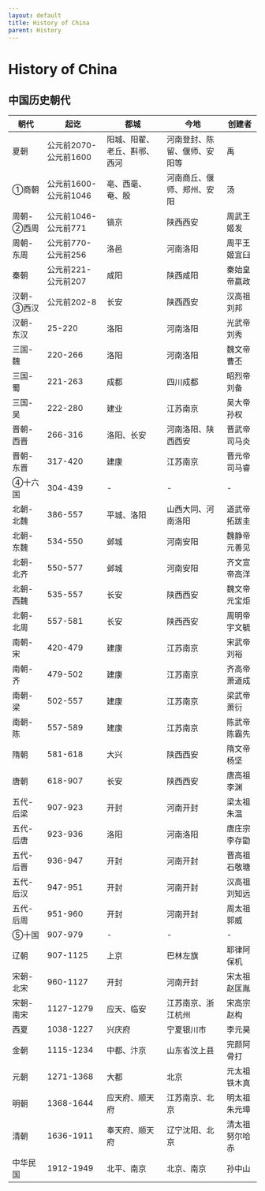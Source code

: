 ```yaml
---
layout: default
title: History of China
parent: History
---
```


# History of China

## 中国历史朝代

<table>
  <thead>
    <tr>
      <th scope="col">朝代</th>
      <th scope="col">起讫</th>
      <th scope="col">都城</th>
      <th scope="col">今地</th>
      <th scope="col">创建者</th>
    </tr>
  </thead>
  <tbody>
    <tr>
      <td>夏朝</td>
      <td>公元前2070-公元前1600</td>
      <td>阳城、阳翟、老丘、斟𬩽、西河</td>
      <td>河南登封、陈留、偃师、安阳等</td>
      <td>禹</td>
    </tr>
    <tr>
      <td>①商朝</td>
      <td>公元前1600-公元前1046</td>
      <td>亳、西毫、奄、殷</td>
      <td>河南商丘、偃师、郑州、安阳</td>
      <td>汤</td>
    </tr>
    <tr>
      <td>周朝- ②西周</td>
      <td>公元前1046-公元前771</td>
      <td>镐京</td>
      <td>陕西西安</td>
      <td>周武王姬发</td>
    </tr>
    <tr>
      <td>周朝- 东周</td>
      <td>公元前770-公元前256</td>
      <td>洛邑</td>
      <td>河南洛阳</td>
      <td>周平王姬宜臼</td>
    </tr>
    <tr>
      <td>秦朝</td>
      <td>公元前221-公元前207</td>
      <td>咸阳</td>
      <td>陕西咸阳</td>
      <td>秦始皇帝嬴政</td>
    </tr>
    <tr>
      <td>汉朝- ③西汉</td>
      <td>公元前202-8</td>
      <td>长安</td>
      <td>陕西西安</td>
      <td>汉高祖刘邦</td>
    </tr>
    <tr>
      <td>汉朝- 东汉</td>
      <td>25-220</td>
      <td>洛阳</td>
      <td>河南洛阳</td>
      <td>光武帝刘秀</td>
    </tr>
    <tr>
      <td>三国- 魏</td>
      <td>220-266</td>
      <td>洛阳</td>
      <td>河南洛阳</td>
      <td>魏文帝曹丕</td>
    </tr>
    <tr>
      <td>三国- 蜀</td>
      <td>221-263</td>
      <td>成都</td>
      <td>四川成都</td>
      <td>昭烈帝刘备</td>
    </tr>
    <tr>
      <td>三国- 吴</td>
      <td>222-280</td>
      <td>建业</td>
      <td>江苏南京</td>
      <td>吴大帝孙权</td>
    </tr>
    <tr>
      <td>晋朝- 西晋</td>
      <td>266-316</td>
      <td>洛阳、长安</td>
      <td>河南洛阳、陕西西安</td>
      <td>晋武帝司马炎</td>
    </tr>
    <tr>
      <td>晋朝- 东晋</td>
      <td>317-420</td>
      <td>建康</td>
      <td>江苏南京</td>
      <td>晋元帝司马睿</td>
    </tr>
    <tr>
      <td>④十六国</td>
      <td>304-439</td>
      <td>-</td>
      <td>-</td>
      <td>-</td>
    </tr>
    <tr>
      <td>北朝- 北魏</td>
      <td>386-557</td>
      <td>平城、洛阳</td>
      <td>山西大同、河南洛阳</td>
      <td>道武帝拓跋圭</td>
    </tr>
    <tr>
      <td>北朝- 东魏</td>
      <td>534-550</td>
      <td>邺城</td>
      <td>河南安阳</td>
      <td>魏静帝元善见</td>
    </tr>
    <tr>
      <td>北朝- 北齐</td>
      <td>550-577</td>
      <td>邺城</td>
      <td>河南安阳</td>
      <td>齐文宣帝高洋</td>
    </tr>
    <tr>
      <td>北朝- 西魏</td>
      <td>535-557</td>
      <td>长安</td>
      <td>陕西西安</td>
      <td>魏文帝元宝炬</td>
    </tr>
    <tr>
      <td>北朝- 北周</td>
      <td>557-581</td>
      <td>长安</td>
      <td>陕西西安</td>
      <td>周明帝宇文毓</td>
    </tr>
    <tr>
      <td>南朝- 宋</td>
      <td>420-479</td>
      <td>建康</td>
      <td>江苏南京</td>
      <td>宋武帝刘裕</td>
    </tr>
    <tr>
      <td>南朝- 齐</td>
      <td>479-502</td>
      <td>建康</td>
      <td>江苏南京</td>
      <td>齐高帝萧道成</td>
    </tr>
    <tr>
      <td>南朝- 梁</td>
      <td>502-557</td>
      <td>建康</td>
      <td>江苏南京</td>
      <td>梁武帝萧衍</td>
    </tr>
    <tr>
      <td>南朝- 陈</td>
      <td>557-589</td>
      <td>建康</td>
      <td>江苏南京</td>
      <td>陈武帝陈霸先</td>
    </tr>
    <tr>
      <td>隋朝</td>
      <td>581-618</td>
      <td>大兴</td>
      <td>陕西西安</td>
      <td>隋文帝杨坚</td>
    </tr>
    <tr>
      <td>唐朝</td>
      <td>618-907</td>
      <td>长安</td>
      <td>陕西西安</td>
      <td>唐高祖李渊</td>
    </tr>
    <tr>
      <td>五代- 后梁</td>
      <td>907-923</td>
      <td>开封</td>
      <td>河南开封</td>
      <td>梁太祖朱温</td>
    </tr>
    <tr>
      <td>五代- 后唐</td>
      <td>923-936</td>
      <td>洛阳</td>
      <td>河南洛阳</td>
      <td>唐庄宗李存勖</td>
    </tr>
    <tr>
      <td>五代- 后晋</td>
      <td>936-947</td>
      <td>开封</td>
      <td>河南开封</td>
      <td>晋高祖石敬瑭</td>
    </tr>
    <tr>
      <td>五代- 后汉</td>
      <td>947-951</td>
      <td>开封</td>
      <td>河南开封</td>
      <td>汉高祖刘知远</td>
    </tr>
    <tr>
      <td>五代- 后周</td>
      <td>951-960</td>
      <td>开封</td>
      <td>河南开封</td>
      <td>周太祖郭威</td>
    </tr>
    <tr>
      <td>⑤十国</td>
      <td>907-979</td>
      <td>-</td>
      <td>-</td>
      <td>-</td>
    </tr>
    <tr>
      <td>辽朝</td>
      <td>907-1125</td>
      <td>上京</td>
      <td>巴林左旗</td>
      <td>耶律阿保机</td>
    </tr>
    <tr>
      <td>宋朝- 北宋</td>
      <td>960-1127</td>
      <td>开封</td>
      <td>河南开封</td>
      <td>宋太祖赵匡胤</td>
    </tr>
    <tr>
      <td>宋朝- 南宋</td>
      <td>1127-1279</td>
      <td>应天、临安</td>
      <td>江苏南京、浙江杭州</td>
      <td>宋高宗赵构</td>
    </tr>
    <tr>
      <td>西夏</td>
      <td>1038-1227</td>
      <td>兴庆府</td>
      <td>宁夏银川市</td>
      <td>李元昊</td>
    </tr>
    <tr>
      <td>金朝</td>
      <td>1115-1234</td>
      <td>中都、汴京</td>
      <td>山东省汶上县</td>
      <td>完颜阿骨打</td>
    </tr>
    <tr>
      <td>元朝</td>
      <td>1271-1368</td>
      <td>大都</td>
      <td>北京</td>
      <td>元太祖铁木真</td>
    </tr>
    <tr>
      <td>明朝</td>
      <td>1368-1644</td>
      <td>应天府、顺天府</td>
      <td>江苏南京、北京</td>
      <td>明太祖朱元璋</td>
    </tr>
    <tr>
      <td>清朝</td>
      <td>1636-1911</td>
      <td>奉天府、顺天府</td>
      <td>辽宁沈阳、北京</td>
      <td>清太祖努尔哈赤</td>
    </tr>
    <tr>
      <td>中华民国</td>
      <td>1912-1949</td>
      <td>北平、南京</td>
      <td>北京、南京</td>
      <td>孙中山</td>
    </tr>
  </tbody>
</table>